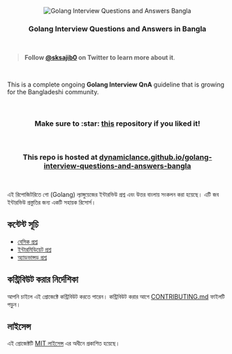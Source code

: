 <p align="center"><img alt="Golang Interview Questions and Answers Bangla" src="https://github.com/dynamiclance/golang-interview-questions-and-answers-bangla/blob/db23749ae4bfb9ffc99008f6b089911a30ee43ae/img/banner.png"></p>

<h3 align="center"><b>Golang Interview Questions and Answers in Bangla</b></h3>

<br>

> **Follow [@sksajib0](https://x.com/SkSajib0) on Twitter to learn more about it**.

<br>

This is a complete ongoing **Golang Interview QnA** guideline that is growing for the Bangladeshi community.

<br>

<h3 align="center"><b>Make sure to :star: <a href="https://github.com/dynamiclance/golang-interview-questions-and-answers-bangla">this</a> repository if you liked it!</b> </h3>

<br>

<h3 align="center">This repo is hosted at <a href="https://dynamiclance.github.io/golang-interview-questions-and-answers-bangla/">dynamiclance.github.io/golang-interview-questions-and-answers-bangla</a></h3> <br>

এই রিপোজিটরিতে গো (Golang) ল্যাঙ্গুয়েজের ইন্টারভিউ প্রশ্ন এবং উত্তর বাংলায় সংকলন করা হয়েছে। এটি জব ইন্টারভিউ প্রস্তুতির জন্য একটি সহায়ক রিসোর্স।

## কন্টেন্ট সূচি
- [বেসিক প্রশ্ন](basic-questions.md)
- [ইন্টারমিডিয়েট প্রশ্ন](intermediate-questions.md)
- [অ্যাডভান্সড প্রশ্ন](advanced-questions.md)

## কন্ট্রিবিউট করার নির্দেশিকা
আপনি চাইলে এই প্রোজেক্টে কন্ট্রিবিউট করতে পারেন। কন্ট্রিবিউট করার আগে [CONTRIBUTING.md](CONTRIBUTING.md) ফাইলটি পড়ুন।

## লাইসেন্স
এই প্রোজেক্টটি [MIT লাইসেন্স](LICENSE) এর অধীনে প্রকাশিত হয়েছে।
